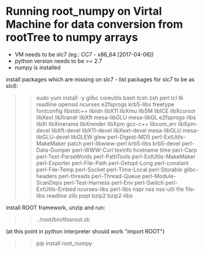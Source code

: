 # Running root_numpy on Virtal Machine for data conversion from rootTree to numpy arrays

- VM needs to be slc7 (eg.: CC7 - x86_64 [2017-04-06])
- python version needs to be >= 2.7
- numpy is installed

install packages which are missing on slc7 - list packages for slc7 to be as slc6:

>> sudo yum install -y glibc coreutils bash tcsh zsh perl tcl tk readline openssl ncurses e2fsprogs krb5-libs freetype fontconfig libstdc++ libidn libX11 libXmu libSM libICE libXcursor libXext libXrandr libXft mesa-libGLU mesa-libGL e2fsprogs-libs libXi libXinerama libXrender libXpm gcc-c++ libcom_err libXpm-devel libXft-devel libX11-devel libXext-devel mesa-libGLU mesa-libGLU-devel libGLEW glew perl-Digest-MD5 perl-ExtUtils-MakeMaker patch perl-libwww-perl krb5-libs krb5-devel perl-Data-Dumper perl-WWW-Curl texinfo hostname time perl-Carp perl-Text-ParseWords perl-PathTools perl-ExtUtils-MakeMaker perl-Exporter perl-File-Path perl-Getopt-Long perl-constant perl-File-Temp perl-Socket perl-Time-Local perl-Storable glibc-headers perl-threads perl-Thread-Queue perl-Module-ScanDeps perl-Test-Harness perl-Env perl-Switch perl-ExtUtils-Embed ncurses-libs perl-libs nspr nss nss-util file file-libs readline zlib popt bzip2 bzip2-libs


install ROOT framework, unzip and run:
>> . /root/bin/thisroot.sh

(at this point in python interpreter should work "import ROOT")

>> pip install root_numpy